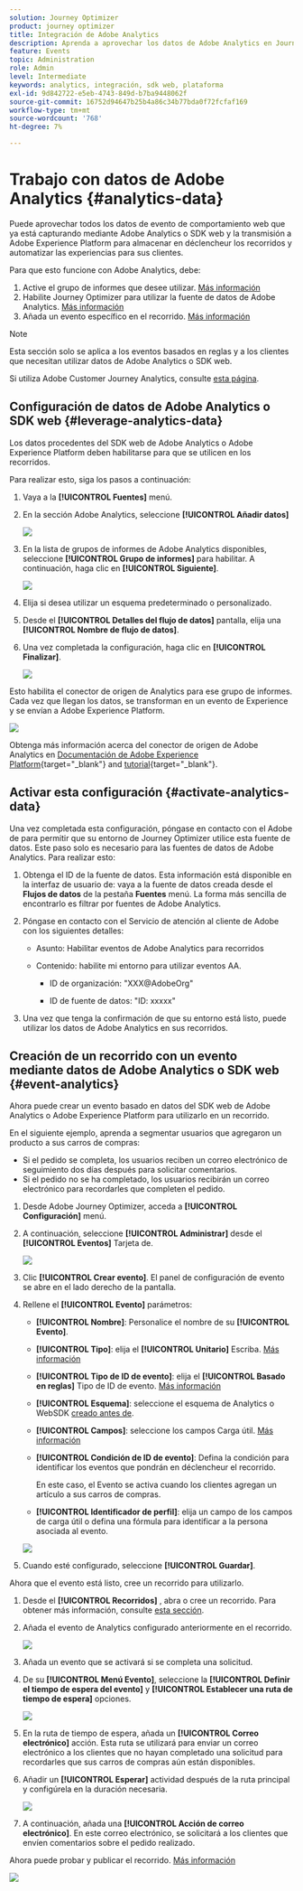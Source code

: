 ```yaml
---
solution: Journey Optimizer
product: journey optimizer
title: Integración de Adobe Analytics
description: Aprenda a aprovechar los datos de Adobe Analytics en Journey Optimizer
feature: Events
topic: Administration
role: Admin
level: Intermediate
keywords: analytics, integración, sdk web, plataforma
exl-id: 9d842722-e5eb-4743-849d-b7ba9448062f
source-git-commit: 16752d94647b25b4a86c34b77bda0f72fcfaf169
workflow-type: tm+mt
source-wordcount: '768'
ht-degree: 7%

---
```


# Trabajo con datos de Adobe Analytics {#analytics-data}

Puede aprovechar todos los datos de evento de comportamiento web que ya está capturando mediante Adobe Analytics o SDK web y la transmisión a Adobe Experience Platform para almacenar en déclencheur los recorridos y automatizar las experiencias para sus clientes.

Para que esto funcione con Adobe Analytics, debe:

1. Active el grupo de informes que desee utilizar. [Más información](#leverage-analytics-data)
1. Habilite Journey Optimizer para utilizar la fuente de datos de Adobe Analytics. [Más información](#activate-analytics-data)
1. Añada un evento específico en el recorrido. [Más información](#event-analytic)

>[!NOTE]
>
>Esta sección solo se aplica a los eventos basados en reglas y a los clientes que necesitan utilizar datos de Adobe Analytics o SDK web.
> 
>Si utiliza Adobe Customer Journey Analytics, consulte [esta página](../reports/cja-ajo.md).

## Configuración de datos de Adobe Analytics o SDK web {#leverage-analytics-data}

Los datos procedentes del SDK web de Adobe Analytics o Adobe Experience Platform deben habilitarse para que se utilicen en los recorridos.

Para realizar esto, siga los pasos a continuación:

1. Vaya a la **[!UICONTROL Fuentes]** menú.

1. En la sección Adobe Analytics, seleccione **[!UICONTROL Añadir datos]**

   ![](assets/ajo-aa_1.png)

1. En la lista de grupos de informes de Adobe Analytics disponibles, seleccione **[!UICONTROL Grupo de informes]** para habilitar. A continuación, haga clic en **[!UICONTROL Siguiente]**.

   ![](assets/ajo-aa_2.png)

1. Elija si desea utilizar un esquema predeterminado o personalizado.

1. Desde el **[!UICONTROL Detalles del flujo de datos]** pantalla, elija una **[!UICONTROL Nombre de flujo de datos]**.

1. Una vez completada la configuración, haga clic en **[!UICONTROL Finalizar]**.

   ![](assets/ajo-aa_3.png)

Esto habilita el conector de origen de Analytics para ese grupo de informes. Cada vez que llegan los datos, se transforman en un evento de Experience y se envían a Adobe Experience Platform.

![](assets/ajo-aa_4.png)

Obtenga más información acerca del conector de origen de Adobe Analytics en  [Documentación de Adobe Experience Platform](https://experienceleague.adobe.com/docs/experience-platform/sources/connectors/adobe-applications/analytics.html?lang=es){target="_blank"} and [tutorial](https://experienceleague.adobe.com/docs/experience-platform/sources/ui-tutorials/create/adobe-applications/analytics.html?lang=es){target="_blank"}.

## Activar esta configuración {#activate-analytics-data}

Una vez completada esta configuración, póngase en contacto con el Adobe de para permitir que su entorno de Journey Optimizer utilice esta fuente de datos. Este paso solo es necesario para las fuentes de datos de Adobe Analytics. Para realizar esto:

1. Obtenga el ID de la fuente de datos. Esta información está disponible en la interfaz de usuario de: vaya a la fuente de datos creada desde el **Flujos de datos** de la pestaña **Fuentes** menú. La forma más sencilla de encontrarlo es filtrar por fuentes de Adobe Analytics.
1. Póngase en contacto con el Servicio de atención al cliente de Adobe con los siguientes detalles:

   * Asunto: Habilitar eventos de Adobe Analytics para recorridos

   * Contenido: habilite mi entorno para utilizar eventos AA.

      * ID de organización: &quot;XXX@AdobeOrg&quot;

      * ID de fuente de datos: &quot;ID: xxxxx&quot;

1. Una vez que tenga la confirmación de que su entorno está listo, puede utilizar los datos de Adobe Analytics en sus recorridos.

## Creación de un recorrido con un evento mediante datos de Adobe Analytics o SDK web {#event-analytics}

Ahora puede crear un evento basado en datos del SDK web de Adobe Analytics o Adobe Experience Platform para utilizarlo en un recorrido.

En el siguiente ejemplo, aprenda a segmentar usuarios que agregaron un producto a sus carros de compras:

* Si el pedido se completa, los usuarios reciben un correo electrónico de seguimiento dos días después para solicitar comentarios.
* Si el pedido no se ha completado, los usuarios recibirán un correo electrónico para recordarles que completen el pedido.

1. Desde Adobe Journey Optimizer, acceda a **[!UICONTROL Configuración]** menú.

1. A continuación, seleccione **[!UICONTROL Administrar]** desde el **[!UICONTROL Eventos]** Tarjeta de.

   ![](assets/ajo-aa_5.png)

1. Clic **[!UICONTROL Crear evento]**. El panel de configuración de evento se abre en el lado derecho de la pantalla.

1. Rellene el **[!UICONTROL Evento]** parámetros:

   * **[!UICONTROL Nombre]**: Personalice el nombre de su **[!UICONTROL Evento]**.
   * **[!UICONTROL Tipo]**: elija el **[!UICONTROL Unitario]** Escriba. [Más información](../event/about-events.md)
   * **[!UICONTROL Tipo de ID de evento]**: elija el **[!UICONTROL Basado en reglas]** Tipo de ID de evento. [Más información](../event/about-events.md#event-id-type)
   * **[!UICONTROL Esquema]**: seleccione el esquema de Analytics o WebSDK [creado antes de](#leverage-analytics-data).
   * **[!UICONTROL Campos]**: seleccione los campos Carga útil. [Más información](../event/about-creating.md#define-the-payload-fields)
   * **[!UICONTROL Condición de ID de evento]**: Defina la condición para identificar los eventos que pondrán en déclencheur el recorrido.

      En este caso, el Evento se activa cuando los clientes agregan un artículo a sus carros de compras.
   * **[!UICONTROL Identificador de perfil]**: elija un campo de los campos de carga útil o defina una fórmula para identificar a la persona asociada al evento.

   ![](assets/ajo-aa_6.png)

1. Cuando esté configurado, seleccione **[!UICONTROL Guardar]**.

Ahora que el evento está listo, cree un recorrido para utilizarlo.

1. Desde el **[!UICONTROL Recorridos]** , abra o cree un recorrido. Para obtener más información, consulte [esta sección](../building-journeys/journey-gs.md).

1. Añada el evento de Analytics configurado anteriormente en el recorrido.

   ![](assets/ajo-aa_8.png)

1. Añada un evento que se activará si se completa una solicitud.

1. De su **[!UICONTROL Menú Evento]**, seleccione la **[!UICONTROL Definir el tiempo de espera del evento]** y **[!UICONTROL Establecer una ruta de tiempo de espera]** opciones.

   ![](assets/ajo-aa_9.png)

1. En la ruta de tiempo de espera, añada un **[!UICONTROL Correo electrónico]** acción. Esta ruta se utilizará para enviar un correo electrónico a los clientes que no hayan completado una solicitud para recordarles que sus carros de compras aún están disponibles.

1. Añadir un **[!UICONTROL Esperar]** actividad después de la ruta principal y configúrela en la duración necesaria.

   ![](assets/ajo-aa_10.png)

1. A continuación, añada una **[!UICONTROL Acción de correo electrónico]**. En este correo electrónico, se solicitará a los clientes que envíen comentarios sobre el pedido realizado.

Ahora puede probar y publicar el recorrido. [Más información](../building-journeys/publishing-the-journey.md)

![](assets/ajo-aa_7.png)

